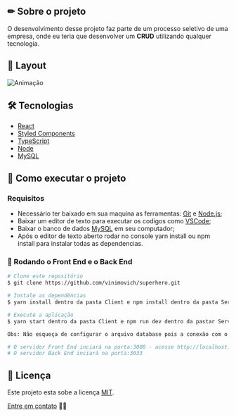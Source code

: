## ✏ Sobre o projeto
O desenvolvimento desse projeto faz parte de um processo seletivo de uma empresa, onde eu teria que desenvolver um **CRUD** utilizando qualquer tecnologia.  

## 🎨 Layout
![Animação](https://user-images.githubusercontent.com/61718764/166164580-86a4802c-c9f8-422b-9ef0-d241bb39a997.gif)


## 🛠 Tecnologias
- [React](https://pt-br.reactjs.org/)
- [Styled Components](https://styled-components.com/)
- [TypeScript](https://www.typescriptlang.org/)
- [Node](https://nodejs.org/en/)
- [MySQL](https://www.mysql.com/)

## 🚀 Como executar o projeto
### Requisitos
- Necessário ter baixado em sua maquina as ferramentas: [Git](https://nodejs.org/en/) e [Node.js](https://nodejs.org/en/);
- Baixar um editor de texto para executar os codigos como [VSCode](https://code.visualstudio.com/);
- Baixar o banco de dados [MySQL](https://www.mysql.com/) em seu computador;
- Após o editor de texto aberto rodar no console yarn install ou npm install para instalar todas as dependencias.

### 🎲 Rodando o Front End e o Back End
```bash
# Clone este repositório
$ git clone https://github.com/vinimovich/superhero.git

# Instale as dependências
$ yarn install dentro da pasta Client e npm install dentro da pasta Server

# Execute a aplicação
$ yarn start dentro da pasta Client e npm run dev dentro da pastar Server

Obs: Não esqueça de configurar o arquivo database pois a conexão com o banco de dados é necessária.

# O servidor Front End inciará na porta:3000 - acesse http://localhost:3000
# O servidor Back End inciará na porta:3033
```

## 📝 Licença
Este projeto esta sobe a licença [MIT]().

[Entre em contato](https://www.linkedin.com/in/vinimovich/) 👋🏽
